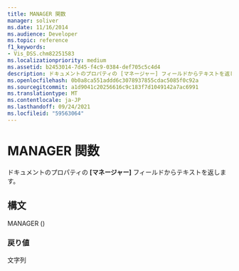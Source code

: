 ```yaml
---
title: MANAGER 関数
manager: soliver
ms.date: 11/16/2014
ms.audience: Developer
ms.topic: reference
f1_keywords:
- Vis_DSS.chm82251583
ms.localizationpriority: medium
ms.assetid: b2453014-7d45-f4c9-0384-def705c5c4d4
description: ドキュメントのプロパティの [マネージャー] フィールドからテキストを返します。
ms.openlocfilehash: 0b0a8ca551addd6c3078937855cdac5085f0c92a
ms.sourcegitcommit: a1d9041c20256616c9c183f7d1049142a7ac6991
ms.translationtype: MT
ms.contentlocale: ja-JP
ms.lasthandoff: 09/24/2021
ms.locfileid: "59563064"
---
```

# <a name="manager-function"></a>MANAGER 関数

ドキュメントのプロパティの **[マネージャー]** フィールドからテキストを返します。 
  
## <a name="syntax"></a>構文

MANAGER ()
  
### <a name="return-value"></a>戻り値

文字列
  

